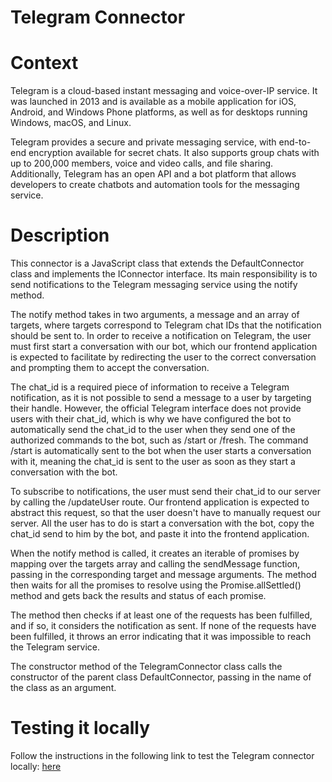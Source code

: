 # Telegram Connector

# Context

Telegram is a cloud-based instant messaging and voice-over-IP service. It was launched in 2013 and is available as a mobile application for iOS, Android, and Windows Phone platforms, as well as for desktops running Windows, macOS, and Linux.

Telegram provides a secure and private messaging service, with end-to-end encryption available for secret chats. It also supports group chats with up to 200,000 members, voice and video calls, and file sharing. Additionally, Telegram has an open API and a bot platform that allows developers to create chatbots and automation tools for the messaging service.

# Description

This connector is a JavaScript class that extends the DefaultConnector class and implements the IConnector interface. Its main responsibility is to send notifications to the Telegram messaging service using the notify method.

The notify method takes in two arguments, a message and an array of targets, where targets correspond to Telegram chat IDs that the notification should be sent to. In order to receive a notification on Telegram, the user must first start a conversation with our bot, which our frontend application is expected to facilitate by redirecting the user to the correct conversation and prompting them to accept the conversation.

The chat_id is a required piece of information to receive a Telegram notification, as it is not possible to send a message to a user by targeting their handle. However, the official Telegram interface does not provide users with their chat_id, which is why we have configured the bot to automatically send the chat_id to the user when they send one of the authorized commands to the bot, such as /start or /fresh. The command /start is automatically sent to the bot when the user starts a conversation with it, meaning the chat_id is sent to the user as soon as they start a conversation with the bot.

To subscribe to notifications, the user must send their chat_id to our server by calling the /updateUser route. Our frontend application is expected to abstract this request, so that the user doesn't have to manually request our server. All the user has to do is start a conversation with the bot, copy the chat_id send to him by the bot, and paste it into the frontend application.

When the notify method is called, it creates an iterable of promises by mapping over the targets array and calling the sendMessage function, passing in the corresponding target and message arguments. The method then waits for all the promises to resolve using the Promise.allSettled() method and gets back the results and status of each promise.

The method then checks if at least one of the requests has been fulfilled, and if so, it considers the notification as sent. If none of the requests have been fulfilled, it throws an error indicating that it was impossible to reach the Telegram service.

The constructor method of the TelegramConnector class calls the constructor of the parent class DefaultConnector, passing in the name of the class as an argument.

# Testing it locally

Follow the instructions in the following link to test the Telegram connector locally: [here](https://github.com/LedgerHQ/notification-center/wiki/Telegram-Connector-How-to-configure-and-test-it-locally)
